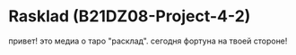 # Rasklad (B21DZ08-Project-4-2)

 привет! это медиа о таро "расклад". сегодня фортуна на твоей стороне!
